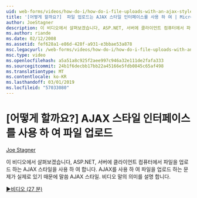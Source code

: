 ```yaml
---
uid: web-forms/videos/how-do-i/how-do-i-file-uploads-with-an-ajax-style-interface
title: '[어떻게 할까요?]  파일 업로드는 AJAX 스타일 인터페이스를 사용 하 여 | Microsoft Docs'
author: JoeStagner
description: 이 비디오에서 살펴보겠습니다, ASP.NET, 서버에 클라이언트 컴퓨터에서 파일을 업로드 하는 AJAX 스타일을 사용 하 여 합니다. 있기 때문에 AJAX 스타일 말씀을 하는 중...
ms.author: riande
ms.date: 02/12/2008
ms.assetid: fef628a1-e86d-428f-a931-e3bbae53a878
msc.legacyurl: /web-forms/videos/how-do-i/how-do-i-file-uploads-with-an-ajax-style-interface
msc.type: video
ms.openlocfilehash: a5a51a8c925f2aee997c946a32e111de2fafa333
ms.sourcegitcommit: 24b1f6decbb17bb22a45166e5fdb0845c65af498
ms.translationtype: MT
ms.contentlocale: ko-KR
ms.lasthandoff: 03/01/2019
ms.locfileid: "57033080"
---
```

<a name="how-do-i--file-uploads-with-an-ajax-style-interface"></a>[어떻게 할까요?]  AJAX 스타일 인터페이스를 사용 하 여 파일 업로드
====================
[Joe Stagner](https://github.com/JoeStagner)

이 비디오에서 살펴보겠습니다, ASP.NET, 서버에 클라이언트 컴퓨터에서 파일을 업로드 하는 AJAX 스타일을 사용 하 여 합니다. AJAX를 사용 하 여 파일을 업로드 하는 문제가 실제로 있기 때문에 말씀 AJAX 스타일. 비디오 말의 의미를 설명 합니다.

[&#9654;비디오 (27 분)](https://channel9.msdn.com/Blogs/ASP-NET-Site-Videos/how-do-i-file-uploads-with-an-ajax-style-interface)
